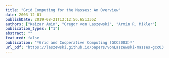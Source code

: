 ```yaml
---
title: "Grid Computing for the Masses: An Overview"
date: 2003-12-01
publishDate: 2019-08-21T13:12:56.651336Z
authors: ["Kaizar Amin", "Gregor von Laszewski", "Armin R. Mikler"]
publication_types: ["1"]
abstract: ""
featured: false
publication: "*Grid and Cooperative Computing (GCC2003)*"
url_pdf: "https://laszewski.github.io/papers/vonLaszewski-masses-gcc03.pdf"
---
```



